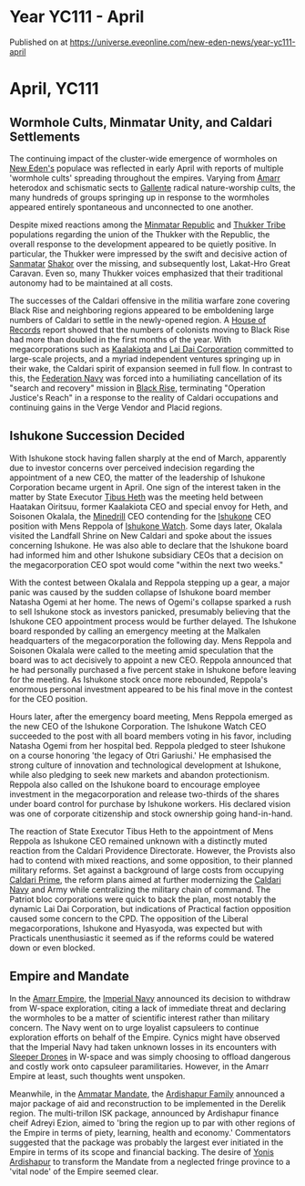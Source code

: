 # Year YC111 - April
Published on  at https://universe.eveonline.com/new-eden-news/year-yc111-april

April, YC111
============

Wormhole Cults, Minmatar Unity, and Caldari Settlements
---------------------------------------------------------------------------------------------------

 The continuing impact of the
cluster-wide emergence of wormholes on [New
Eden's](5m9PDmbyzmRXdP1vvQETRk) populace was reflected in early
April with reports of multiple 'wormhole cults' spreading throughout the
empires. Varying from [Amarr](6BPFRy27fN4LnYlIyzvEwo) heterodox and schismatic
sects to [Gallente](4bufc5OaK80rlo20Pez6gK) radical nature-worship cults,
the many hundreds of groups springing up in response to the wormholes
appeared entirely spontaneous and unconnected to one another.

Despite mixed reactions among the [Minmatar Republic](1rpu7pfwTPVznAczjw2pOp) and [Thukker Tribe](3uoxvtJY1Z30BoVwuJLj2z) populations regarding the union of the
Thukker with the Republic, the overall response to the development
appeared to be quietly positive. In particular, the Thukker were
impressed by the swift and decisive action of
[Sanmatar](180IYq6xQy0PzfGH6hLEuO) [Shakor](3H5EVyO9kiyIUOEELIqOlV) over
the missing, and subsequently lost, Lakat-Hro Great Caravan. Even so,
many Thukker voices emphasized that their traditional autonomy had to be
maintained at all costs.

The successes of the Caldari offensive in the militia warfare zone
covering Black Rise and neighboring regions appeared to be emboldening
large numbers of Caldari to settle in the newly-opened region. A [House of Records](6JvE4aPaJ3FcJ1dZPhFfES) report showed that the numbers
of colonists moving to Black Rise had more than doubled in the first
months of the year. With megacorporations such as
[Kaalakiota](xW4SSaPMqTaHQ1RLt0IcK) and [Lai Dai Corporation](5k5GiWRlFceyTjLSz71XT) committed to large-scale projects,
and a myriad independent ventures springing up in their wake, the
Caldari spirit of expansion seemed in full flow. In contrast to this,
the [Federation Navy](y2DAUzy3B6kc7fBww7nl1) was forced into a
humiliating cancellation of its "search and recovery" mission in [Black Rise](black-rise), terminating "Operation Justice's Reach" in
a response to the reality of Caldari occupations and continuing gains in
the Verge Vendor and Placid regions.

Ishukone Succession Decided
---------------------------

With Ishukone stock having fallen sharply
at the end of March, apparently due to investor concerns over perceived
indecision regarding the appointment of a new CEO, the matter of the
leadership of Ishukone Corporation became urgent in April. One sign of
the interest taken in the matter by State Executor [Tibus Heth](6E1MZyo3l7DscBmmOdp7KG) was the meeting held between Haatakan
Oiritsuu, former Kaalakiota CEO and special envoy for Heth, and Soisonen
Okalala, the [Minedrill](2cjgnHBuWiKY7pH2xjzvG0) CEO contending for the
[Ishukone](7gc0ekpgJoQ3hygIB6ocHI) CEO position with Mens
Reppola of [Ishukone Watch](21GQBhNgawJQQ39wqVX4yU). Some days later,
Okalala visited the Landfall Shrine on New Caldari and spoke about the
issues concerning Ishukone. He was also able to declare that the
Ishukone board had informed him and other Ishukone subsidiary CEOs that
a decision on the megacorporation CEO spot would come "within the next
two weeks."

With the contest between Okalala and Reppola stepping up a gear, a major
panic was caused by the sudden collapse of Ishukone board member Natasha
Ogemi at her home. The news of Ogemi's collapse sparked a rush to sell
Ishukone stock as investors panicked, presumably believing that the
Ishukone CEO appointment process would be further delayed. The Ishukone
board responded by calling an emergency meeting at the Malkalen
headquarters of the megacorporation the following day. Mens Reppola and
Soisonen Okalala were called to the meeting amid speculation that the
board was to act decisively to appoint a new CEO. Reppola announced that
he had personally purchased a five percent stake in Ishukone before
leaving for the meeting. As Ishukone stock once more rebounded,
Reppola's enormous personal investment appeared to be his final move in
the contest for the CEO position.

Hours later, after the emergency board meeting, Mens Reppola emerged as
the new CEO of the Ishukone Corporation. The Ishukone Watch CEO
succeeded to the post with all board members voting in his favor,
including Natasha Ogemi from her hospital bed. Reppola pledged to steer
Ishukone on a course honoring 'the legacy of Otri Gariushi.' He
emphasised the strong culture of innovation and technological
development at Ishukone, while also pledging to seek new markets and
abandon protectionism. Reppola also called on the Ishukone board to
encourage employee investment in the megacorporation and release
two-thirds of the shares under board control for purchase by Ishukone
workers. His declared vision was one of corporate citizenship and stock
ownership going hand-in-hand.

The reaction of State Executor Tibus Heth to the appointment of Mens
Reppola as Ishukone CEO remained unknown with a distinctly muted
reaction from the Caldari Providence
Directorate. However, the
Provists also had to contend with mixed reactions, and some opposition,
to their planned military reforms. Set against a background of large
costs from occupying [Caldari Prime](1yEhptNaSoG42YRSay711i), the
reform plans aimed at further modernizing the [Caldari Navy](7loPnB2q6sl7hzRzdylIPN) and Army while centralizing the military
chain of command. The Patriot bloc corporations were quick to back the
plan, most notably the dynamic Lai Dai Corporation, but indications of
Practical faction opposition caused some concern to the CPD. The
opposition of the Liberal megacorporations, Ishukone and Hyasyoda, was
expected but with Practicals unenthusiastic it seemed as if the reforms
could be watered down or even blocked.

Empire and Mandate
------------------

In the [Amarr Empire](6BPFRy27fN4LnYlIyzvEwo), the [Imperial Navy](3PKvXZS0iHKIgAmO9np74g)
announced its decision to withdraw from W-space exploration, citing a
lack of immediate threat and declaring the wormholes to be a matter of
scientific interest rather than military concern. The Navy went on to
urge loyalist capsuleers to continue exploration efforts on behalf of
the Empire. Cynics might have observed that the Imperial Navy had taken
unknown losses in its encounters with [Sleeper Drones](sleepers) in W-space and was simply choosing
to offload dangerous and costly work onto capsuleer paramilitaries.
However, in the Amarr Empire at least, such thoughts went unspoken.

Meanwhile, in the [Ammatar Mandate](4BV4ldw5RdVB4FxKctn4J6), the
[Ardishapur Family](l4Pyl3Ih1qyPmOugFKhHO) announced a major
package of aid and reconstruction to be implemented in the Derelik
region. The multi-trillon ISK package, announced by Ardishapur finance
cheif Adreyi Ezion, aimed to 'bring the region up to par with other
regions of the Empire in terms of piety, learning, health and economy.'
Commentators suggested that the package was probably the largest ever
initiated in the Empire in terms of its scope and financial backing. The
desire of [Yonis Ardishapur](4Tb1Uk75SycuFuiizODkZD) to transform
the Mandate from a neglected fringe province to a 'vital node' of the
Empire seemed clear.
